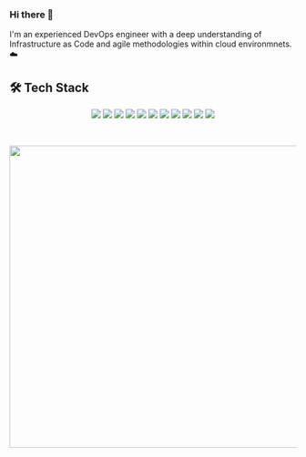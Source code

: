 ### Hi there 👋

I'm an experienced DevOps engineer with a deep understanding of Infrastructure as Code and agile methodologies within cloud environmnets. ☁️
<!--
**tine-s/tine-s** is a ✨ _special_ ✨ repository because its `README.md` (this file) appears on your GitHub profile.

Here are some ideas to get you started:

- 🔭 I’m currently working on ...
- 🌱 I’m currently learning ...
- 👯 I’m looking to collaborate on ...
- 🤔 I’m looking for help with ...
- 💬 Ask me about ...
- 📫 How to reach me: ...
- 😄 Pronouns: ...
- ⚡ Fun fact: ...
-->


## 🛠 Tech Stack

<p align="center">
  <img src="https://img.shields.io/badge/-AWS-05122A?style=flat&logo=amazonaws">
  <img src="https://img.shields.io/badge/-GCP-05122A?style=flat&logo=googlecloud">
  <img src="https://img.shields.io/badge/-Terraform-05122A?style=flat&logo=terraform">
  <img src="https://img.shields.io/badge/-Kubernetes-05122A?style=flat&logo=kubernetes">
  <img src="https://img.shields.io/badge/-ECS-05122A?style=flat&logo=ecs">
  <img src="https://img.shields.io/badge/-Nginx-05122A?style=flat&logo=nginx">
  <img src="https://img.shields.io/badge/-Docker-05122A?style=flat&logo=docker">
  <img src="https://img.shields.io/badge/-Python-05122A?style=flat&logo=python">
  <img src="https://img.shields.io/badge/-Github%20Actions-05122A?style=flat&logo=github">
  <img src="https://img.shields.io/badge/-CircleCI-05122A?style=flat&logo=circleci">
  <img src="https://img.shields.io/badge/-Git-05122A?style=flat&logo=git">
</p>

<br />


<p align="center">
  <img width="530em" src="https://github-readme-stats.vercel.app/api?username=tine-s&theme=github_vercel&show_icons=true&hide_border=true&include_all_commits=true&count_private=true">

